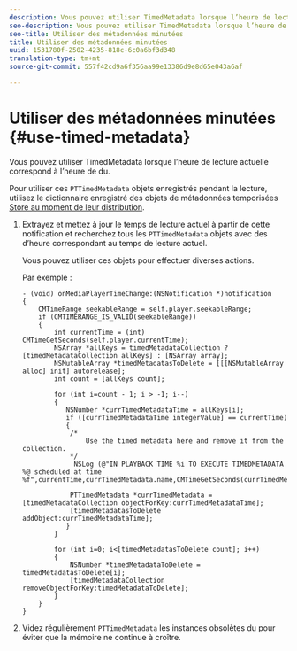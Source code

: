 ```yaml
---
description: Vous pouvez utiliser TimedMetadata lorsque l’heure de lecture actuelle correspond à l’heure de  du.
seo-description: Vous pouvez utiliser TimedMetadata lorsque l’heure de lecture actuelle correspond à l’heure de  du.
seo-title: Utiliser des métadonnées minutées
title: Utiliser des métadonnées minutées
uuid: 1531780f-2502-4235-818c-6c0a6bf3d348
translation-type: tm+mt
source-git-commit: 557f42cd9a6f356aa99e13386d9e8d65e043a6af

---
```



# Utiliser des métadonnées minutées {#use-timed-metadata}

Vous pouvez utiliser TimedMetadata lorsque l’heure de lecture actuelle correspond à l’heure de  du.

Pour utiliser ces `PTTimedMetadata` objets enregistrés pendant la lecture, utilisez le dictionnaire enregistré des objets de métadonnées temporisées [Store au moment de leur distribution](../../../tvsdk-3x-ios-prog/ios-3x-advertising/ios-3x-custom-tags-configure/ios-3x-timed-metadata-store.md).

1. Extrayez et mettez à jour le temps de lecture actuel à partir de cette notification et recherchez tous les `PTTimedMetadata` objets avec des  d’heure correspondant au temps de lecture actuel.

   Vous pouvez utiliser ces objets pour effectuer diverses actions.

   Par exemple :

   ```
   - (void) onMediaPlayerTimeChange:(NSNotification *)notification 
   { 
       CMTimeRange seekableRange = self.player.seekableRange; 
       if (CMTIMERANGE_IS_VALID(seekableRange)) 
       { 
           int currentTime = (int) CMTimeGetSeconds(self.player.currentTime); 
           NSArray *allKeys = timedMetadataCollection ? [timedMetadataCollection allKeys] : [NSArray array]; 
           NSMutableArray *timedMetadatasToDelete = [[[NSMutableArray alloc] init] autorelease]; 
           int count = [allKeys count]; 
   
           for (int i=count - 1; i > -1; i--) 
           { 
              NSNumber *currTimedMetadataTime = allKeys[i]; 
              if ([currTimedMetadataTime integerValue] == currentTime) 
              { 
               /* 
                   Use the timed metadata here and remove it from the collection. 
               */ 
                NSLog (@"IN PLAYBACK TIME %i TO EXECUTE TIMEDMETADATA %@ scheduled at time %f",currentTime,currTimedMetadata.name,CMTimeGetSeconds(currTimedMetadata.time)); 
   
               PTTimedMetadata *currTimedMetadata = [timedMetadataCollection objectForKey:currTimedMetadataTime]; 
               [timedMetadatasToDelete addObject:currTimedMetadataTime]; 
              } 
           } 
   
           for (int i=0; i<[timedMetadatasToDelete count]; i++) 
           { 
               NSNumber *timedMetadataToDelete = timedMetadatasToDelete[i]; 
               [timedMetadataCollection removeObjectForKey:timedMetadataToDelete]; 
           } 
       } 
   }
   ```

1. Videz régulièrement `PTTimedMetadata` les instances obsolètes du pour éviter que la mémoire ne continue à croître.